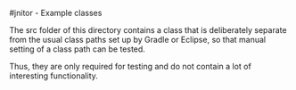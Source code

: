#jnitor - Example classes

The src folder of this directory contains a class that is deliberately separate from the usual class paths set up by Gradle or Eclipse, so that manual setting of a class path can be tested.

Thus, they are only required for testing and do not contain a lot of interesting functionality. 